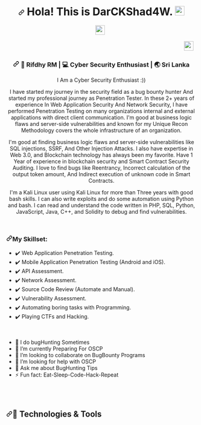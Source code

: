 <div align="center">
  <h1><a id="user-content--hola-this-is-DarCKShad4W-" class="anchor" aria-hidden="true" href="#-hola-this-is-DarCKShad4W-"><svg class="octicon octicon-link" viewBox="0 0 16 16" version="1.1" width="16" height="16" aria-hidden="true"><path fill-rule="evenodd" d="M7.775 3.275a.75.75 0 001.06 1.06l1.25-1.25a2 2 0 112.83 2.83l-2.5 2.5a2 2 0 01-2.83 0 .75.75 0 00-1.06 1.06 3.5 3.5 0 004.95 0l2.5-2.5a3.5 3.5 0 00-4.95-4.95l-1.25 1.25zm-4.69 9.64a2 2 0 010-2.83l2.5-2.5a2 2 0 012.83 0 .75.75 0 001.06-1.06 3.5 3.5 0 00-4.95 0l-2.5 2.5a3.5 3.5 0 004.95 4.95l1.25-1.25a.75.75 0 00-1.06-1.06l-1.25 1.25a2 2 0 01-2.83 0z"></path></svg></a> Hola! This is DarCKShad4W. <a target="_blank" rel="noopener noreferrer" href="https://camo.githubusercontent.com/e8e7b06ecf583bc040eb60e44eb5b8e0ecc5421320a92929ce21522dbc34c891/68747470733a2f2f6d656469612e67697068792e636f6d2f6d656469612f6876524a434c467a6361737252346961377a2f67697068792e676966"><img src="https://camo.githubusercontent.com/e8e7b06ecf583bc040eb60e44eb5b8e0ecc5421320a92929ce21522dbc34c891/68747470733a2f2f6d656469612e67697068792e636f6d2f6d656469612f6876524a434c467a6361737252346961377a2f67697068792e676966" width="25px" data-canonical-src="https://media.giphy.com/media/hvRJCLFzcasrR4ia7z/giphy.gif" style="max-width:100%;"></a></h1>
</div>

<p align="center"> 
<a href="https://www.linkedin.com/in/rifdhy-rm-8767b9101" rel="nofollow"><img height="25" src="https://camo.githubusercontent.com/a80d00f23720d0bc9f55481cfcd77ab79e141606829cf16ec43f8cacc7741e46/68747470733a2f2f696d672e736869656c64732e696f2f62616467652f4c696e6b6564496e2d3030373742353f7374796c653d666f722d7468652d6261646765266c6f676f3d6c696e6b6564696e266c6f676f436f6c6f723d7768697465" data-canonical-src="https://img.shields.io/badge/LinkedIn-0077B5?style=for-the-badge&amp;logo=linkedin&amp;logoColor=white" style="max-width:100%;"></a>&nbsp;&nbsp;

<p align="right"> 
<a href="https://www.linkedin.com/in/rifdhy-rm-8767b9101" rel="nofollow"><img height="25" src="https://camo.githubusercontent.com/a80d00f23720d0bc9f55481cfcd77ab79e141606829cf16ec43f8cacc7741e46/68747470733a2f2f696d672e736869656c64732e696f2f62616467652f4c696e6b6564496e2d3030373742353f7374796c653d666f722d7468652d6261646765266c6f676f3d6c696e6b6564696e266c6f676f436f6c6f723d7768697465" data-canonical-src="https://img.shields.io/badge/LinkedIn-0077B5?style=for-the-badge&amp;logo=linkedin&amp;logoColor=white" style="max-width:100%;"></a>&nbsp;&nbsp;
</p>

<div align="center">
<h3><a id="DarCKShad4W" class="anchor" aria-hidden="true" href="#DarCKShad4W"><svg class="octicon octicon-link" viewBox="0 0 16 16" version="1.1" width="16" height="16" aria-hidden="true"><path fill-rule="evenodd" d="M7.775 3.275a.75.75 0 001.06 1.06l1.25-1.25a2 2 0 112.83 2.83l-2.5 2.5a2 2 0 01-2.83 0 .75.75 0 00-1.06 1.06 3.5 3.5 0 004.95 0l2.5-2.5a3.5 3.5 0 00-4.95-4.95l-1.25 1.25zm-4.69 9.64a2 2 0 010-2.83l2.5-2.5a2 2 0 012.83 0 .75.75 0 001.06-1.06 3.5 3.5 0 00-4.95 0l-2.5 2.5a3.5 3.5 0 004.95 4.95l1.25-1.25a.75.75 0 00-1.06-1.06l-1.25 1.25a2 2 0 01-2.83 0z"></path></svg></a> <g-emoji class="g-emoji" alias="boy" fallback-src="https://github.githubassets.com/images/icons/emoji/unicode/1f466.png">👦</g-emoji> Rifdhy RM | <g-emoji class="g-emoji" alias="computer" fallback-src="https://github.githubassets.com/images/icons/emoji/unicode/1f4bb.png">💻</g-emoji> Cyber Security Enthusiast | <g-emoji class="g-emoji" alias="earth_asia" fallback-src="https://github.githubassets.com/images/icons/emoji/unicode/1f30f.png">🌏</g-emoji> Sri Lanka </h3> </div>
<div align="center">
<p>  
I Am a Cyber Security Enthusiast :)) 
</p>
<p>I have started my journey in the security field as a bug bounty hunter And started my professional journey as Penetration Tester. In these 2+ years of experience In Web Application Security And Network Security, I have performed Penetration Testing on many organizations internal and external applications with direct client communication. I'm good at business logic flaws and server-side vulnerabilities and known for my Unique Recon Methodology covers the whole infrastructure of an organization.

I'm good at finding business logic flaws and server-side vulnerabilities like SQL injections, SSRF, And Other Injection Attacks. I also have expertise in Web 3.0, and Blockchain technology has always been my favorite. Have 1 Year of experience in blockchain security and Smart Contract Security Auditing. I love to find bugs like Reentrancy, Incorrect calculation of the output token amount, And Indirect execution of unknown code in Smart Contracts.

I'm a Kali Linux user using Kali Linux for more than Three years with good bash skills. I can also write exploits and do some automation using Python and bash. I can read and understand the code written in PHP, SQL, Python, JavaScript, Java, C++, and Solidity to debug and find vulnerabilities.</p></div></br>


<h3><a id="user-content-my-skillset" class="anchor" aria-hidden="true" href="#my-skillset"><svg class="octicon octicon-link" viewBox="0 0 16 16" version="1.1" width="16" height="16" aria-hidden="true"><path fill-rule="evenodd" d="M7.775 3.275a.75.75 0 001.06 1.06l1.25-1.25a2 2 0 112.83 2.83l-2.5 2.5a2 2 0 01-2.83 0 .75.75 0 00-1.06 1.06 3.5 3.5 0 004.95 0l2.5-2.5a3.5 3.5 0 00-4.95-4.95l-1.25 1.25zm-4.69 9.64a2 2 0 010-2.83l2.5-2.5a2 2 0 012.83 0 .75.75 0 001.06-1.06 3.5 3.5 0 00-4.95 0l-2.5 2.5a3.5 3.5 0 004.95 4.95l1.25-1.25a.75.75 0 00-1.06-1.06l-1.25 1.25a2 2 0 01-2.83 0z"></path></svg></a>My Skillset:</h3>

<ul>
<li><g-emoji class="g-emoji" alias="heavy_check_mark" fallback-src="https://github.githubassets.com/images/icons/emoji/unicode/2714.png">✔️</g-emoji> Web Application  Penetration Testing.</li>
<li><g-emoji class="g-emoji" alias="heavy_check_mark" fallback-src="https://github.githubassets.com/images/icons/emoji/unicode/2714.png">✔️</g-emoji> Mobile Application Penetration Testing (Android and iOS).</li>
<li><g-emoji class="g-emoji" alias="heavy_check_mark" fallback-src="https://github.githubassets.com/images/icons/emoji/unicode/2714.png">✔️</g-emoji> API Assessment.</li>
<li><g-emoji class="g-emoji" alias="heavy_check_mark" fallback-src="https://github.githubassets.com/images/icons/emoji/unicode/2714.png">✔️</g-emoji> Network Assessment.</li>
<li><g-emoji class="g-emoji" alias="heavy_check_mark" fallback-src="https://github.githubassets.com/images/icons/emoji/unicode/2714.png">✔️</g-emoji> Source Code Review (Automate and Manual).</li>
<li><g-emoji class="g-emoji" alias="heavy_check_mark" fallback-src="https://github.githubassets.com/images/icons/emoji/unicode/2714.png">✔️</g-emoji> Vulnerability Assessment. </li>
<li><g-emoji class="g-emoji" alias="heavy_check_mark" fallback-src="https://github.githubassets.com/images/icons/emoji/unicode/2714.png">✔️</g-emoji> Automating boring tasks with Programming.</li>
<li><g-emoji class="g-emoji" alias="heavy_check_mark" fallback-src="https://github.githubassets.com/images/icons/emoji/unicode/2714.png">✔️</g-emoji> Playing CTFs and Hacking.</li>
</ul>

  <br>

- 🔭 I do bugHunting Sometimes </a>
- 🌱 I’m currently Preparing For OSCP
- 👯 I’m looking to collaborate on BugBounty Programs
- 🤔 I’m looking for help with OSCP
- 💬 Ask me about BugHunting Tips
- ⚡ Fun fact: Eat-Sleep-Code-Hack-Repeat

<br></br>

<h2><a id="user-content--technologies--tools" class="anchor" aria-hidden="true" href="#-technologies--tools"><svg class="octicon octicon-link" viewBox="0 0 16 16" version="1.1" width="16" height="16" aria-hidden="true"><path fill-rule="evenodd" d="M7.775 3.275a.75.75 0 001.06 1.06l1.25-1.25a2 2 0 112.83 2.83l-2.5 2.5a2 2 0 01-2.83 0 .75.75 0 00-1.06 1.06 3.5 3.5 0 004.95 0l2.5-2.5a3.5 3.5 0 00-4.95-4.95l-1.25 1.25zm-4.69 9.64a2 2 0 010-2.83l2.5-2.5a2 2 0 012.83 0 .75.75 0 001.06-1.06 3.5 3.5 0 00-4.95 0l-2.5 2.5a3.5 3.5 0 004.95 4.95l1.25-1.25a.75.75 0 00-1.06-1.06l-1.25 1.25a2 2 0 01-2.83 0z"></path></svg></a><g-emoji class="g-emoji" alias="wrench" fallback-src="https://github.githubassets.com/images/icons/emoji/unicode/1f527.png">🔧</g-emoji> Technologies &amp; Tools</h2>


<p><a target="_blank" rel="noopener noreferrer" href="https://camo.githubusercontent.com/d729e37a83cf3a3bbdf2f7f25d4524addc948d35381b5bd748e95b1054abe3b8/68747470733a2f2f696d672e736869656c64732e696f2f62616467652f4f532d4c696e75782d696e666f726d6174696f6e616c3f7374796c653d666f722d7468652d6261646765266c6f676f3d6c696e7578266c6f676f436f6c6f723d776869746526636f6c6f723d726564"><img src="https://camo.githubusercontent.com/d729e37a83cf3a3bbdf2f7f25d4524addc948d35381b5bd748e95b1054abe3b8/68747470733a2f2f696d672e736869656c64732e696f2f62616467652f4f532d4c696e75782d696e666f726d6174696f6e616c3f7374796c653d666f722d7468652d6261646765266c6f676f3d6c696e7578266c6f676f436f6c6f723d776869746526636f6c6f723d726564" alt="" data-canonical-src="https://img.shields.io/badge/OS-Linux-informational?style=for-the-badge&amp;logo=linux&amp;logoColor=white&amp;color=red" style="max-width:100%;"></a>
<a target="_blank" rel="noopener noreferrer" href="https://camo.githubusercontent.com/082c63fc08e8e32523e5c2fcdc489b60c11d6f61b6abcb1c3208331d2ad24bb3/68747470733a2f2f696d672e736869656c64732e696f2f62616467652f5368656c6c2d426173682d696e666f726d6174696f6e616c3f7374796c653d666f722d7468652d6261646765266c6f676f3d676e752d62617368266c6f676f436f6c6f723d776869746526636f6c6f723d726564"><img src="https://camo.githubusercontent.com/082c63fc08e8e32523e5c2fcdc489b60c11d6f61b6abcb1c3208331d2ad24bb3/68747470733a2f2f696d672e736869656c64732e696f2f62616467652f5368656c6c2d426173682d696e666f726d6174696f6e616c3f7374796c653d666f722d7468652d6261646765266c6f676f3d676e752d62617368266c6f676f436f6c6f723d776869746526636f6c6f723d726564" alt="" data-canonical-src="https://img.shields.io/badge/Shell-Bash-informational?style=for-the-badge&amp;logo=gnu-bash&amp;logoColor=white&amp;color=red" style="max-width:100%;"></a>
<a target="_blank" rel="noopener noreferrer" href="https://camo.githubusercontent.com/54a82516b900bfc1ff6c1b654b6b9fbd42b5f7f765a17d54c64b34ed73fcd4cc/68747470733a2f2f696d672e736869656c64732e696f2f62616467652f436f64652d4a6176615363726970742d696e666f726d6174696f6e616c3f7374796c653d666f722d7468652d6261646765266c6f676f3d6a617661736372697074266c6f676f436f6c6f723d776869746526636f6c6f723d726564"><img src="https://camo.githubusercontent.com/54a82516b900bfc1ff6c1b654b6b9fbd42b5f7f765a17d54c64b34ed73fcd4cc/68747470733a2f2f696d672e736869656c64732e696f2f62616467652f436f64652d4a6176615363726970742d696e666f726d6174696f6e616c3f7374796c653d666f722d7468652d6261646765266c6f676f3d6a617661736372697074266c6f676f436f6c6f723d776869746526636f6c6f723d726564" alt="" data-canonical-src="https://img.shields.io/badge/Code-JavaScript-informational?style=for-the-badge&amp;logo=javascript&amp;logoColor=white&amp;color=red" style="max-width:100%;"></a>
<a target="_blank" rel="noopener noreferrer" href="https://camo.githubusercontent.com/1027acd6ce99dae849db18c5c1e0a8f7d839e66c7657d04e5b81a979751bfada/68747470733a2f2f696d672e736869656c64732e696f2f62616467652f436f64652d4e6f64652e6a732d696e666f726d6174696f6e616c3f7374796c653d666f722d7468652d6261646765266c6f676f3d4e6f64652e6a73266c6f676f436f6c6f723d776869746526636f6c6f723d726564"><img src="https://camo.githubusercontent.com/1027acd6ce99dae849db18c5c1e0a8f7d839e66c7657d04e5b81a979751bfada/68747470733a2f2f696d672e736869656c64732e696f2f62616467652f436f64652d4e6f64652e6a732d696e666f726d6174696f6e616c3f7374796c653d666f722d7468652d6261646765266c6f676f3d4e6f64652e6a73266c6f676f436f6c6f723d776869746526636f6c6f723d726564" alt="" data-canonical-src="https://img.shields.io/badge/Code-Node.js-informational?style=for-the-badge&amp;logo=Node.js&amp;logoColor=white&amp;color=red" style="max-width:100%;"></a>
<a target="_blank" rel="noopener noreferrer" href="https://camo.githubusercontent.com/7dbf984e8f9b500932eadbd6760cc2598a8b74054e59fd9c70c07599a1bda8c4/68747470733a2f2f696d672e736869656c64732e696f2f62616467652f436f64652d52656163742d696e666f726d6174696f6e616c3f7374796c653d666f722d7468652d6261646765266c6f676f3d5265616374266c6f676f436f6c6f723d776869746526636f6c6f723d726564"><img src="https://camo.githubusercontent.com/7dbf984e8f9b500932eadbd6760cc2598a8b74054e59fd9c70c07599a1bda8c4/68747470733a2f2f696d672e736869656c64732e696f2f62616467652f436f64652d52656163742d696e666f726d6174696f6e616c3f7374796c653d666f722d7468652d6261646765266c6f676f3d5265616374266c6f676f436f6c6f723d776869746526636f6c6f723d726564" alt="" data-canonical-src="https://img.shields.io/badge/Code-React-informational?style=for-the-badge&amp;logo=React&amp;logoColor=white&amp;color=red" style="max-width:100%;"></a>
<a target="_blank" rel="noopener noreferrer" href="https://camo.githubusercontent.com/23ee5f626894be922675e4a56437b5e245686c5425de4c626ae725ff66f6941d/68747470733a2f2f696d672e736869656c64732e696f2f62616467652f436f64652d432d696e666f726d6174696f6e616c3f7374796c653d666f722d7468652d6261646765266c6f676f3d63266c6f676f436f6c6f723d776869746526636f6c6f723d726564"><img src="https://camo.githubusercontent.com/23ee5f626894be922675e4a56437b5e245686c5425de4c626ae725ff66f6941d/68747470733a2f2f696d672e736869656c64732e696f2f62616467652f436f64652d432d696e666f726d6174696f6e616c3f7374796c653d666f722d7468652d6261646765266c6f676f3d63266c6f676f436f6c6f723d776869746526636f6c6f723d726564" alt="" data-canonical-src="https://img.shields.io/badge/Code-C-informational?style=for-the-badge&amp;logo=c&amp;logoColor=white&amp;color=red" style="max-width:100%;"></a>
<a target="_blank" rel="noopener noreferrer" href="https://camo.githubusercontent.com/507a49d69d0d704fada193da28a93cec07f423556688f48033d2508e0812e58a/68747470733a2f2f696d672e736869656c64732e696f2f62616467652f436f64652d456d6265646465645f432d696e666f726d6174696f6e616c3f7374796c653d666f722d7468652d6261646765266c6f676f3d63266c6f676f436f6c6f723d776869746526636f6c6f723d726564"><img src="https://camo.githubusercontent.com/507a49d69d0d704fada193da28a93cec07f423556688f48033d2508e0812e58a/68747470733a2f2f696d672e736869656c64732e696f2f62616467652f436f64652d456d6265646465645f432d696e666f726d6174696f6e616c3f7374796c653d666f722d7468652d6261646765266c6f676f3d63266c6f676f436f6c6f723d776869746526636f6c6f723d726564" alt="" data-canonical-src="https://img.shields.io/badge/Code-Embedded_C-informational?style=for-the-badge&amp;logo=c&amp;logoColor=white&amp;color=red" style="max-width:100%;"></a>
<a target="_blank" rel="noopener noreferrer" href="https://camo.githubusercontent.com/452ad9065271ec6e8aa57101807bc44d094022868daf3445ba1867c4dad5ba91/68747470733a2f2f696d672e736869656c64732e696f2f62616467652f436f64652d536f757263655061776e2d696e666f726d6174696f6e616c3f7374796c653d666f722d7468652d6261646765266c6f676f3d536f757263652d456e67696e65266c6f676f436f6c6f723d776869746526636f6c6f723d726564"><img src="https://camo.githubusercontent.com/452ad9065271ec6e8aa57101807bc44d094022868daf3445ba1867c4dad5ba91/68747470733a2f2f696d672e736869656c64732e696f2f62616467652f436f64652d536f757263655061776e2d696e666f726d6174696f6e616c3f7374796c653d666f722d7468652d6261646765266c6f676f3d536f757263652d456e67696e65266c6f676f436f6c6f723d776869746526636f6c6f723d726564" alt="" data-canonical-src="https://img.shields.io/badge/Code-SourcePawn-informational?style=for-the-badge&amp;logo=Source-Engine&amp;logoColor=white&amp;color=red" style="max-width:100%;"></a>
<a target="_blank" rel="noopener noreferrer" href="https://camo.githubusercontent.com/31e44bdc79ab2d630deb12e48412c6a211bf9accaf1cfc5604fb775b581c1420/68747470733a2f2f696d672e736869656c64732e696f2f62616467652f546f6f6c2d4d7953514c2d696e666f726d6174696f6e616c3f7374796c653d666f722d7468652d6261646765266c6f676f3d4d7953514c266c6f676f436f6c6f723d776869746526636f6c6f723d726564"><img src="https://camo.githubusercontent.com/31e44bdc79ab2d630deb12e48412c6a211bf9accaf1cfc5604fb775b581c1420/68747470733a2f2f696d672e736869656c64732e696f2f62616467652f546f6f6c2d4d7953514c2d696e666f726d6174696f6e616c3f7374796c653d666f722d7468652d6261646765266c6f676f3d4d7953514c266c6f676f436f6c6f723d776869746526636f6c6f723d726564" alt="" data-canonical-src="https://img.shields.io/badge/Tool-MySQL-informational?style=for-the-badge&amp;logo=MySQL&amp;logoColor=white&amp;color=red" style="max-width:100%;"></a>
<a target="_blank" rel="noopener noreferrer" href="https://camo.githubusercontent.com/ca4a7f09862909ce9b18b6dccae896315be19b969f7467cee74db881fb9be757/68747470733a2f2f696d672e736869656c64732e696f2f62616467652f546f6f6c2d4d6f6e676f44422d696e666f726d6174696f6e616c3f7374796c653d666f722d7468652d6261646765266c6f676f3d4d6f6e676f4442266c6f676f436f6c6f723d776869746526636f6c6f723d726564"><img src="https://camo.githubusercontent.com/ca4a7f09862909ce9b18b6dccae896315be19b969f7467cee74db881fb9be757/68747470733a2f2f696d672e736869656c64732e696f2f62616467652f546f6f6c2d4d6f6e676f44422d696e666f726d6174696f6e616c3f7374796c653d666f722d7468652d6261646765266c6f676f3d4d6f6e676f4442266c6f676f436f6c6f723d776869746526636f6c6f723d726564" alt="" data-canonical-src="https://img.shields.io/badge/Tool-MongoDB-informational?style=for-the-badge&amp;logo=MongoDB&amp;logoColor=white&amp;color=red" style="max-width:100%;"></a></p>
</br>

